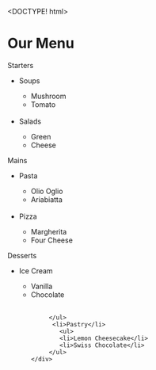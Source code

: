 <DOCTYPE! html>
<html>
<meta charset="utf-8">
<meta name="viewport" content="width=device-width, initial-scale=1">
<head>
<title>Module 2 Solution</title>
<link rel="stylesheet" href="style.css">
</head>
<body>
<h1>Our Menu</h1> 
<div class="row">
  
  <div  class="col-lg-4 col-md-6 col-sm-12">
      <div class="menucontent" id="menu1"> 
         <p id="p1">Starters</p>
         <ul>
          <li>Soups</li>
            <ul>
            <li>Mushroom</li>
            <li>Tomato</li>
            <br>
         </ul>
          <li>Salads</li>
            <ul>
            <li>Green</li>
            <li>Cheese</li>
         </ul>
      </div>
  </div>
  
  <div  class="col-lg-4 col-md-6 col-sm-12"> 
     <div class="menucontent" id="menu2"> 
       <p id="p2">Mains</p>
       <ul>
          <li>Pasta</li>
            <ul>
            <li>Olio Oglio</li>
            <li>Ariabiatta</li>
            <br>
         </ul>
          <li>Pizza</li>
            <ul>
            <li>Margherita</li>
            <li>Four Cheese</li>
         </ul>
     </div>
  </div>

  <div  class="col-lg-4 col-md-12 col-sm-12">
    <div class="menucontent" id="menu3"> 
       <p id="p3">Desserts</p>
          <ul>
          <li>Ice Cream</li>
            <ul>
            <li>Vanilla</li>
            <li>Chocolate</li>
            <br>

         </ul>
          <li>Pastry</li>
            <ul>
            <li>Lemon Cheesecake</li>
            <li>Swiss Chocolate</li>
         </ul>
    </div>
  </div>
</div>
</div>
</body>
</html>

